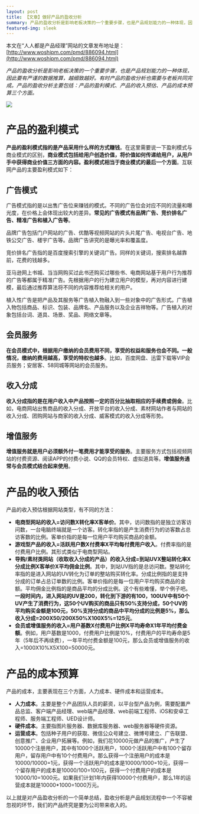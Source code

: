 ```yaml
---
layout: post
title: 【文章】做好产品的盈收分析
summary: 产品的盈收分析是影响老板决策的一个重要步骤，也是产品规划能力的一种体现，因此要有严谨的数据推算，越细致越好。有时产品的盈收分析也需要与老板共同完成。产品的盈收分析主要包括：产品的盈利模式、产品的收入预估、产品的成本预算三个方面。
featured-img: sleek
---
```


本文在“人人都是产品经理”网站的文章发布地址是：[http://www.woshipm.com/pmd/886094.html](http://www.woshipm.com/pmd/886094.html)

*产品的盈收分析是影响老板决策的一个重要步骤，也是产品规划能力的一种体现，因此要有严谨的数据推算，越细致越好。有时产品的盈收分析也需要与老板共同完成。产品的盈收分析主要包括：产品的盈利模式、产品的收入预估、产品的成本预算三个方面。*

![](https://i.imgur.com/jhSjfGi.jpg)

# 产品的盈利模式 #

**产品的盈利模式指的是产品采用什么样的方式赚钱**。在这里需要说一下盈利模式与商业模式的区别，**商业模式包括给用户创造价值，将价值如何传递给用户，从用户手中获得商业价值三方面的内容。盈利模式相当于商业模式的最后一个方面**。互联网产品的主要盈利模式如下：

## 广告模式 ##

广告模式指的是以出售广告位来赚钱的模式。不同的广告位会对应不同的流量和曝光度，在价格上会体现出较大的差异。**常见的广告模式有品牌广告、竞价排名广告、精准广告和植入广告等**。

品牌广告包括门户网站的广告、优酷等视频网站的片头片尾广告、电视台广告、地铁公交广告、楼宇广告等。品牌广告讲究的是曝光率和覆盖度。

竞价排名广告指的是百度搜索引擎的关键词广告。同样的关键词，搜索排名越靠前，花费的钱越多。

亚马逊网上书城、当当网购买过此书还购买过哪些书、电商网站基于用户行为推荐的广告等都属于精准广告。先根据用户的行为建立用户的模型，再对内容进行建模，最后通过推荐算法将不同的内容推荐给相关的用户。

植入性广告是把产品及其服务等广告植入物融入到一些对象中的广告形式。广告植入物包括商品、标识、包装、品牌名、产品服务以及企业吉祥物等。广告植入的对象包括台词、道具、场景、奖品、网络文章等。

## 会员服务 ##

**在会员模式中，根据用户缴纳的会员费用不同，享受的权益和服务也会不同。一般情况，缴纳的费用越高，享受的特权也越多**。比如，百度网盘、迅雷下载等VIP会员服务；安居客、58同城等网站的会员服务。

## 收入分成 ##

**收入分成指的是在用户收入中产品按照一定的百分比抽取相应的手续费或佣金**。比如，电商网站出售商品的收入分成、开放平台的收入分成、素材网站作者与网站的收入分成、团购网站与商家的收入分成、威客模式的收入分成等形势。

## 增值服务 ##

**增值服务就是用户必须额外付一笔费用才能享受的服务**。主要服务方式包括视频网站的付费资源、阅读APP的付费小说、QQ的会员特权、虚拟道具等。**增值服务通常与会员模式结合起来使用**。

# 产品的收入预估 #

产品的收入预估根据网站类型，有不同的方法：

- **电商型网站的收入=访问数X转化率X客单价**。其中，访问数指的是独立访客访问数，一台电脑终端就是一个访客。转化率指的是产生消费行为的访客数占总访客数的比例。客单价指的是每一位用户平均购买商品的金额。
- **游戏型产品的收入=活跃用户数X付费率X平均每付费用户收入**。付费率指的是付费用户比例。其形式类似于电商型网站。
- **导购/素材类网站（收取收入分成的产品）的收入分成=到站UVX整站转化率X分成比例X客单价X平均佣金比例**。其中，到站UV指的是总访问数。整站转化率指的是进入网站的UV转化为订单的整站购买转化率。分成比例指的是支持分成的订单占总订单数的比例。客单价指的是每一位用户平均购买商品的金额。平均佣金比例指的是商品平均的分成比例。这个有些难懂，举个例子吧。**一段时间内，进入网站的UV是200，转化到下游的有100，100UV中有50个UV产生了消费行为，这50个UV购买的商品只有50%支持分成，50个UV的平均购买金额是100元，50%支持分成的商品中平均分成的比例是5%，那么收入分成=200X50/200X50%X100X5%=125元**。
- **会员或增值服务的收入=用户基数X付费用户比例X平均寿命X1年平均付费金额**。例如，用户基数是1000，付费用户比例是10%，付费用户的平均寿命是5年（5年后不再续费），一年平均付费金额是100元，那么会员或增值服务的收入=1000X10%X5X100=50000元。

# 产品的成本预算 #

产品的成本，主要表现在三个方面，人力成本、硬件成本和运营成本。

- **人力成本**。主要是整个产品团队人员的薪资，以平台型产品为例，需要配置产品总监、客户端产品经理、web端产品经理、web前端工程师、iOS和安卓工程师、服务端工程师、UED设计师。
- **硬件成本**。主要指图片服务器、数据库服务器、web服务器等硬件资源。
- **运营成本**。包括种子用户的获取、微信公众号建立、微博号建立、广告联盟、创意推广、企业用户拓展等。例如，我们花10000元做产品的推广，产生了10000个注册用户，其中有1000个活跃用户，1000个活跃用户中有100个留存用户，留存用户中有10个付费用户。那么获得一个注册用户的成本是10000/10000=1元，获得一个活跃用户的成本是10000/1000=10元，获得一个留存用户的成本是10000/100=100元，获得一个付费用户的成本是10000/10=1000元。如果我们计划1年内获得10000个付费用户，那么1年的运营成本就是10000*1000=1000万元。

以上就是对产品盈收分析的一个简单总结，盈收分析是产品规划流程中一个不容被忽视的环节，我们的产品终究是要为公司带来收入的。






